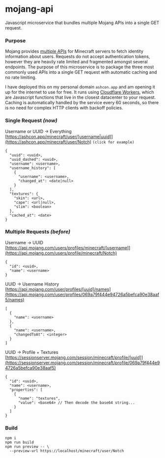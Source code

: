 # mojang-api
Javascript microservice that bundles multiple Mojang APIs into a single GET request.

### Purpose

Mojang provides [multiple APIs](http://wiki.vg/Mojang_API) for Minecraft servers to fetch identity information about users. Requests do not accept authentication tokens, however they are heavily rate limited and fragmented amongst several endpoints. The purpose of this microservice is to package the three most commonly used APIs into a single GET request with automatic caching and no rate limiting.

I have deployed this on my personal domain `ashcon.app` and am opening it up for the internet to use for free. It runs using [Cloudflare Workers](https://developers.cloudflare.com/workers/about/), which are Javascript functions that live in the closest datacenter to your request. Caching is automatically handled by the service every 60 seconds, so there is no need for complex HTTP clients with backoff policies.

### Single Request *(now)*

Username or UUID -> Everything<br>
[https://ashcon.app/minecraft/user/[username|uuid]](https://ashcon.app/minecraft/user/Notch) `(click for example)`
```
{
  "uuid": <uuid>,
  "uuid_dashed": <uuid>,
  "username": <username>,
  "username_history": [
    {
      "username": <username>,
      "changed_at": <date|null>
    }
  ],
  "textures": {
    "skin": <url>,
    "cape": <url|null>,
    "slim": <boolean>
  },
  "cached_at": <date>
}
```

### Multiple Requests *(before)*

Username -> UUID<br>
[https://api.mojang.com/users/profiles/minecraft/[username]](https://api.mojang.com/users/profile/minecraft/Notch)
```
{
  "id": <uuid>,
  "name": <username>
}
```
UUID -> Username History<br>
[https://api.mojang.com/user/profiles/[uuid]/names](https://api.mojang.com/user/profiles/069a79f444e94726a5befca90e38aaf5/names)
```
[
  {
    "name": <username>
  },
  {
    "name": <username>,
    "changedToAt": <integer>
  }
]
```
UUID -> Profile + Textures<br>
[https://sessionserver.mojang.com/session/minecraft/profile/[uuid]](https://sessionserver.mojang.com/session/minecraft/profile/069a79f444e94726a5befca90e38aaf5)
```
{
  "id": <uuid>,
  "name": <username>,
  "properties": [
    {
      "name": "textures",
      "value": <base64> // Then decode the base64 string...
    }
  ]
}
```

### Build

```
npm i
npm run build
npm run preview -- \
  --preview-url https://localhost/minecraft/user/Notch
```
